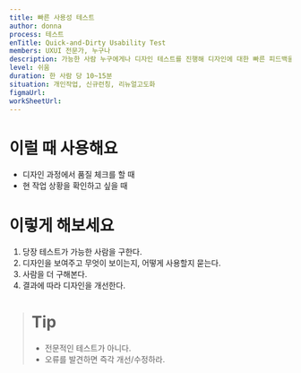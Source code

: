 ```yaml
---
title: 빠른 사용성 테스트
author: donna
process: 테스트
enTitle: Quick-and-Dirty Usability Test
members: UXUI 전문가, 누구나
description: 가능한 사람 누구에게나 디자인 테스트를 진행해 디자인에 대한 빠른 피드백을 받는 방법
level: 쉬움
duration: 한 사람 당 10~15분
situation: 개인작업, 신규런칭, 리뉴얼고도화
figmaUrl:
workSheetUrl: 
---
```


<!-- 프로세스별 보기: 공감, 설계, 프로토타입, 테스트 -->
<!--UXUI 전문가, 팀 구성원, 사용자, 이해관계자, 누구나 -->
<!--level: 쉬움, 중간, 어려움-->
<!--개인작업, 신규런칭, 리뉴얼고도화-->

# 이럴 때 사용해요

- 디자인 과정에서 품질 체크를 할 때 
- 현 작업 상황을 확인하고 싶을 때

# 이렇게 해보세요

1. 당장 테스트가 가능한 사람을 구한다. 
2. 디자인을 보여주고 무엇이 보이는지, 어떻게 사용할지 묻는다. 
3. 사람을 더 구해본다. 
4. 결과에 따라 디자인을 개선한다.

> # Tip
> 
> - 전문적인 테스트가 아니다.
> - 오류를 발견하면 즉각 개선/수정하라.
